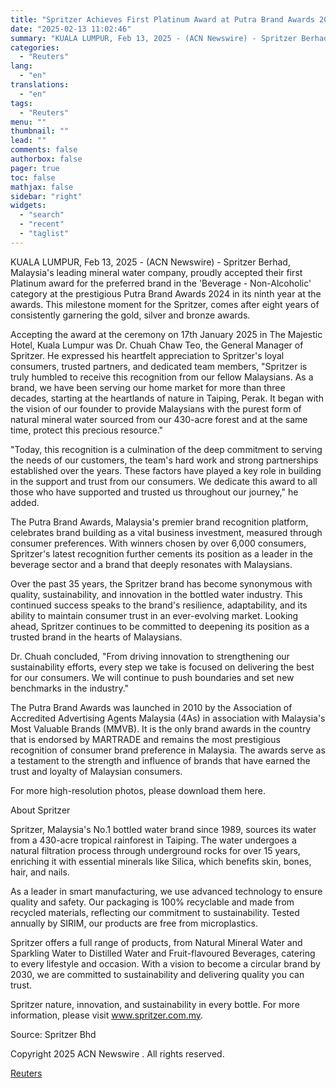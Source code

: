 ```yaml
---
title: "Spritzer Achieves First Platinum Award at Putra Brand Awards 2024"
date: "2025-02-13 11:02:46"
summary: "KUALA LUMPUR, Feb 13, 2025 - (ACN Newswire) - Spritzer Berhad, Malaysia's leading mineral water company, proudly accepted their first Platinum award for the preferred brand in the 'Beverage - Non-Alcoholic' category at the prestigious Putra Brand Awards 2024 in its ninth year at the awards. This milestone moment for..."
categories:
  - "Reuters"
lang:
  - "en"
translations:
  - "en"
tags:
  - "Reuters"
menu: ""
thumbnail: ""
lead: ""
comments: false
authorbox: false
pager: true
toc: false
mathjax: false
sidebar: "right"
widgets:
  - "search"
  - "recent"
  - "taglist"
---
```


KUALA LUMPUR, Feb 13, 2025 - (ACN Newswire) - Spritzer Berhad, Malaysia's leading mineral water company, proudly accepted their first Platinum award for the preferred brand in the 'Beverage - Non-Alcoholic' category at the prestigious Putra Brand Awards 2024 in its ninth year at the awards. This milestone moment for the Spritzer, comes after eight years of consistently garnering the gold, silver and bronze awards.

Accepting the award at the ceremony on 17th January 2025 in The Majestic Hotel, Kuala Lumpur was Dr. Chuah Chaw Teo, the General Manager of Spritzer. He expressed his heartfelt appreciation to Spritzer's loyal consumers, trusted partners, and dedicated team members, "Spritzer is truly humbled to receive this recognition from our fellow Malaysians. As a brand, we have been serving our home market for more than three decades, starting at the heartlands of nature in Taiping, Perak. It began with the vision of our founder to provide Malaysians with the purest form of natural mineral water sourced from our 430-acre forest and at the same time, protect this precious resource."

"Today, this recognition is a culmination of the deep commitment to serving the needs of our customers, the team's hard work and strong partnerships established over the years. These factors have played a key role in building in the support and trust from our consumers. We dedicate this award to all those who have supported and trusted us throughout our journey," he added.

The Putra Brand Awards, Malaysia's premier brand recognition platform, celebrates brand building as a vital business investment, measured through consumer preferences. With winners chosen by over 6,000 consumers, Spritzer's latest recognition further cements its position as a leader in the beverage sector and a brand that deeply resonates with Malaysians.

Over the past 35 years, the Spritzer brand has become synonymous with quality, sustainability, and innovation in the bottled water industry. This continued success speaks to the brand's resilience, adaptability, and its ability to maintain consumer trust in an ever-evolving market. Looking ahead, Spritzer continues to be committed to deepening its position as a trusted brand in the hearts of Malaysians.

Dr. Chuah concluded, "From driving innovation to strengthening our sustainability efforts, every step we take is focused on delivering the best for our consumers. We will continue to push boundaries and set new benchmarks in the industry."

The Putra Brand Awards was launched in 2010 by the Association of Accredited Advertising Agents Malaysia (4As) in association with Malaysia's Most Valuable Brands (MMVB). It is the only brand awards in the country that is endorsed by MARTRADE and remains the most prestigious recognition of consumer brand preference in Malaysia. The awards serve as a testament to the strength and influence of brands that have earned the trust and loyalty of Malaysian consumers.

For more high-resolution photos, please download them here.

About Spritzer

Spritzer, Malaysia's No.1 bottled water brand since 1989, sources its water from a 430-acre tropical rainforest in Taiping. The water undergoes a natural filtration process through underground rocks for over 15 years, enriching it with essential minerals like Silica, which benefits skin, bones, hair, and nails.

As a leader in smart manufacturing, we use advanced technology to ensure quality and safety. Our packaging is 100% recyclable and made from recycled materials, reflecting our commitment to sustainability. Tested annually by SIRIM, our products are free from microplastics.

Spritzer offers a full range of products, from Natural Mineral Water and Sparkling Water to Distilled Water and Fruit-flavoured Beverages, catering to every lifestyle and occasion. With a vision to become a circular brand by 2030, we are committed to sustainability and delivering quality you can trust.

Spritzer nature, innovation, and sustainability in every bottle. For more information, please visit www.spritzer.com.my.

Source: Spritzer Bhd

Copyright 2025 ACN Newswire . All rights reserved.

[Reuters](https://www.tradingview.com/news/reuters.com,2025-02-13:newsml_ACN96009a:0-spritzer-achieves-first-platinum-award-at-putra-brand-awards-2024/)
